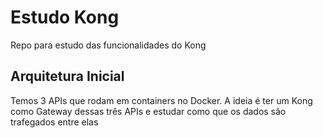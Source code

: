 # Estudo Kong
Repo para estudo das funcionalidades do Kong

## Arquitetura Inicial
Temos 3 APIs que rodam em containers no Docker. A ideia é ter um Kong como Gateway dessas três APIs e estudar como que os dados são trafegados entre elas
